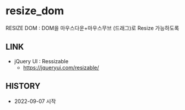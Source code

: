 # resize_dom
RESIZE DOM : DOM을 마우스다운+마우스무브 (드래그)로 Resize 가능하도록

## LINK
* jQuery UI : Ressizable
    * https://jqueryui.com/resizable/

## HISTORY
* 2022-09-07 시작